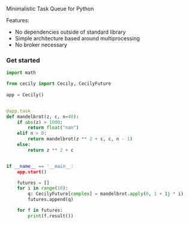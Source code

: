 Minimalistic Task Queue for Python

Features:
- No dependencies outside of standard library
- Simple architecture based around multiprocessing
- No broker necessary

### Get started

```python
import math

from cecily import Cecily, CecilyFuture
 
app = Cecily()


@app.task
def mandelbrot(z, c, n=40):
    if abs(z) > 1000:
        return float("nan")
    elif n > 0:
        return mandelbrot(z ** 2 + c, c, n - 1) 
    else:
        return z ** 2 + c


if __name__ == '__main__:
    app.start()

    futures = []
    for i in range(10):
        q: CecilyFuture[complex] = mandelbrot.apply(0, 1 + 1j * i)
        futures.append(q)

    for f in futures:
        print(f.result())
```